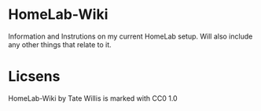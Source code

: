# HomeLab-Wiki
Information and Instrutions on my current HomeLab setup. Will also include any other things that relate to it.

# Licsens
HomeLab-Wiki by Tate Willis is marked with CC0 1.0 
